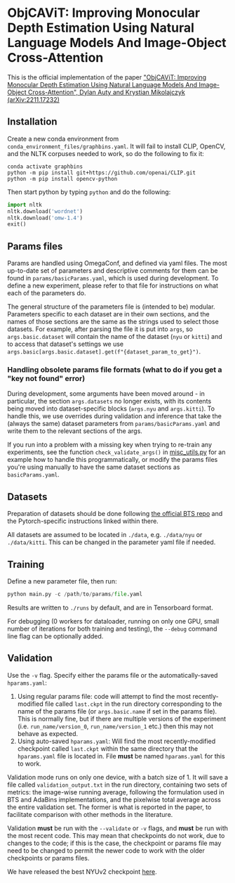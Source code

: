 # ObjCAViT: Improving Monocular Depth Estimation Using Natural Language Models And Image-Object Cross-Attention
This is the official implementation of the paper ["ObjCAViT: Improving Monocular Depth Estimation Using Natural Language
Models And Image-Object Cross-Attention", Dylan Auty and Krystian Mikolajczyk (arXiv:2211.17232)](https://arxiv.org/abs/2211.17232)

## Installation
Create a new conda environment from `conda_environment_files/graphbins.yaml`. It will fail to install CLIP, OpenCV, and the NLTK corpuses needed to work, so do the following to fix it:

```
conda activate graphbins
python -m pip install git+https://github.com/openai/CLIP.git
python -m pip install opencv-python
```

Then start python by typing `python` and do the following:
```python
import nltk
nltk.download('wordnet')
nltk.download('omw-1.4')
exit()
```

## Params files
Params are handled using OmegaConf, and defined via yaml files. The most up-to-date set of parameters and descriptive comments for them can be found in `params/basicParams.yaml`, which is used during development. To define a new experiment, please refer to that file for instructions on what each of the parameters do.

The general structure of the parameters file is (intended to be) modular. Parameters specific to each dataset are in their own sections, and the names of those sections are the same as the strings used to select those datasets. For example, after parsing the file it is put into `args`, so `args.basic.dataset` will contain the name of the dataset (`nyu` or `kitti`) and to access that dataset's settings we use `args.basic[args.basic.dataset].get(f"{dataset_param_to_get}")`.

### Handling obsolete params file formats (what to do if you get a "key not found" error)
During development, some arguments have been moved around - in particular, the section `args.datasets` no longer exists, with its contents being moved into dataset-specific blocks (`args.nyu` and `args.kitti`). To handle this, we use overrides during validation and inference that take the (always the same) dataset parameters from `params/basicParams.yaml` and write them to the relevant sections of the args.

If you run into a problem with a missing key when trying to re-train any experiments, see the function `check_validate_args()` in [misc_utils.py](misc_utils.py) for an example how to handle this programmatically, or modify the params files you're using manually to have the same dataset sections as `basicParams.yaml`.

## Datasets
Preparation of datasets should be done following [the official BTS repo](https://github.com/cleinc/bts) and the Pytorch-specific instructions linked within there.

All datasets are assumed to be located in `./data`, e.g. `./data/nyu` or `./data/kitti`. This can be changed in the parameter yaml file if needed.

## Training
Define a new parameter file, then run:
```python
python main.py -c /path/to/params/file.yaml
```

Results are written to `./runs` by default, and are in Tensorboard format.

For debugging (0 workers for dataloader, running on only one GPU, small number of iterations for both training and testing), the `--debug` command line flag can be optionally added.

## Validation
Use the `-v` flag. Specify either the params file or the automatically-saved `hparams.yaml`:
1. Using regular params file: code will attempt to find the most recently-modified file called `last.ckpt` in the run directory corresponding to the name of the params file (or `args.basic.name` if set in the params file). This is normally fine, but if there are multiple versions of the experiment (i.e. `run_name/version_0`, `run_name/version_1` etc.) then this may not behave as expected.
2. Using auto-saved `hparams.yaml`: Will find the most recently-modified checkpoint called `last.ckpt` within the same directory that the `hparams.yaml` file is located in. File **must** be named `hparams.yaml` for this to work.

Validation mode runs on only one device, with a batch size of 1. It will save a file called `validation_output.txt` in the run directory, containing two sets of metrics: the image-wise running average, following the formulation used in BTS and AdaBins implementations, and the pixelwise total average across the entire validation set. The former is what is reported in the paper, to facilitate comparison with other methods in the literature.

Validation **must** be run with the `--validate` or `-v` flags, and **must** be run with the most recent code. This may mean that checkpoints do not work, due to changes to the code; if this is the case, the checkpoint or params file may need to be changed to permit the newer code to work with the older checkpoints or params files.

We have released the best NYUv2 checkpoint [here](https://github.com/DylanAuty/ObjCAViT/releases/tag/nyu_graphbins_enet-b5_ocv_pos_learned_bbox_wh_emb_128_old_dl_1).

